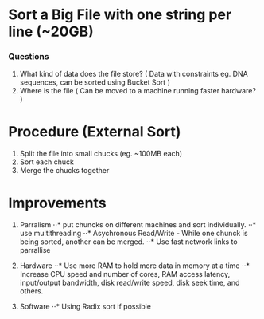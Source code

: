 # Sort a Big File with one string per line (~20GB)

### Questions

1. What kind of data does the file store? ( Data with constraints eg. DNA sequences, can be sorted using Bucket Sort )
2. Where is the file ( Can be moved to a machine running faster hardware? )

# Procedure (External Sort)

1. Split the file into small chucks (eg. ~100MB each)
2. Sort each chuck
3. Merge the chucks together

# Improvements

1. Parralism
⋅⋅* put chuncks on different machines and sort individually.
⋅⋅* use multithreading 
⋅⋅* Asychronous Read/Write - While one chunck is being sorted, another can be merged.
⋅⋅* Use fast network links to parrallise

2. Hardware
⋅⋅* Use more RAM to hold more data in memory at a time
⋅⋅* Increase CPU speed and number of cores, RAM access latency, input/output bandwidth, disk read/write speed, disk seek time, and others.

2. Software
⋅⋅* Using Radix sort if possible
